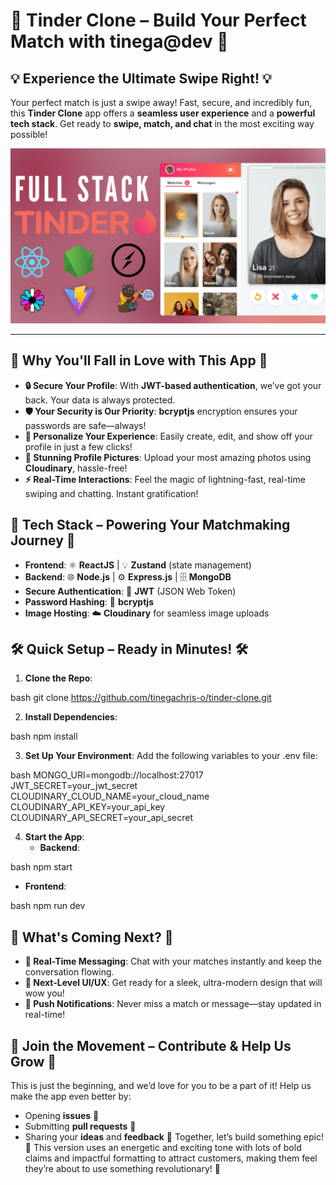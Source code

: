 # 🚀 **Tinder Clone – Build Your Perfect Match with tinega@dev** 💖
## 💡 **Experience the Ultimate Swipe Right!** 💡
Your perfect match is just a swipe away! Fast, secure, and incredibly fun, this **Tinder Clone** app offers a **seamless user experience** and a **powerful tech stack**. Get ready to **swipe, match, and chat** in the most exciting way possible!

![Full Stack Tinder](tinder.png)

---
## 🌟 **Why You'll Fall in Love with This App** 🌟
- **🔒 Secure Your Profile**: With **JWT-based authentication**, we’ve got your back. Your data is always protected.
- **🛡️ Your Security is Our Priority**: **bcryptjs** encryption ensures your passwords are safe—always!
- **👤 Personalize Your Experience**: Easily create, edit, and show off your profile in just a few clicks!
- **📸 Stunning Profile Pictures**: Upload your most amazing photos using **Cloudinary**, hassle-free!
- **⚡ Real-Time Interactions**: Feel the magic of lightning-fast, real-time swiping and chatting. Instant gratification!
## 🚀 **Tech Stack – Powering Your Matchmaking Journey** 🚀
- **Frontend**: ⚛️ **ReactJS** | 💡 **Zustand** (state management)
- **Backend**: 🌐 **Node.js** | ⚙️ **Express.js** | 🗄️ **MongoDB**
- **Secure Authentication**: 🔑 **JWT** (JSON Web Token)
- **Password Hashing**: 🔐 **bcryptjs**
- **Image Hosting**: ☁️ **Cloudinary** for seamless image uploads
## 🛠️ **Quick Setup – Ready in Minutes!** 🛠️
1. **Clone the Repo**:
   
bash
   git clone https://github.com/tinegachris-o/tinder-clone.git

2. **Install Dependencies**:
   
bash
   npm install

3. **Set Up Your Environment**: Add the following variables to your .env file:
   
bash
   MONGO_URI=mongodb://localhost:27017
   JWT_SECRET=your_jwt_secret
   CLOUDINARY_CLOUD_NAME=your_cloud_name
   CLOUDINARY_API_KEY=your_api_key
   CLOUDINARY_API_SECRET=your_api_secret

4. **Start the App**:
   - **Backend**: 
     
bash
     npm start

   - **Frontend**: 
     
bash
     npm run dev

## 🔮 **What's Coming Next?** 🔮
- **💬 Real-Time Messaging**: Chat with your matches instantly and keep the conversation flowing.
- **🎨 Next-Level UI/UX**: Get ready for a sleek, ultra-modern design that will wow you!
- **🔔 Push Notifications**: Never miss a match or message—stay updated in real-time!
## 🤝 **Join the Movement – Contribute & Help Us Grow** 🤝
This is just the beginning, and we’d love for you to be a part of it! Help us make the app even better by:
- Opening **issues** 💬
- Submitting **pull requests** 📝
- Sharing your **ideas** and **feedback** 🧠
Together, let’s build something epic! 🚀
This version uses an energetic and exciting tone with lots of bold claims and impactful formatting to attract customers, making them feel they’re about to use something revolutionary! 🌟